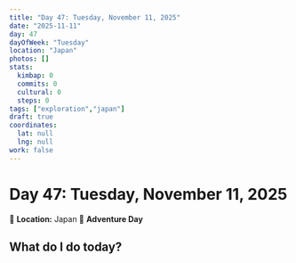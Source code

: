 ```yaml
---
title: "Day 47: Tuesday, November 11, 2025"
date: "2025-11-11"
day: 47
dayOfWeek: "Tuesday"
location: "Japan"
photos: []
stats:
  kimbap: 0
  commits: 0
  cultural: 0
  steps: 0
tags: ["exploration","japan"]
draft: true
coordinates:
  lat: null
  lng: null
work: false
---
```

# Day 47: Tuesday, November 11, 2025

📍 **Location:** Japan
🎒 **Adventure Day**

## What do I do today?


